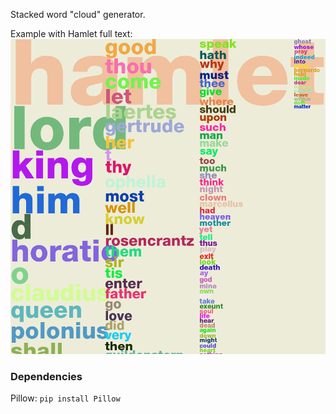 Stacked word "cloud" generator.

Example with Hamlet full text:
![Example](example.bmp "Example with Hamlet full text")

### Dependencies
Pillow: `pip install Pillow`

